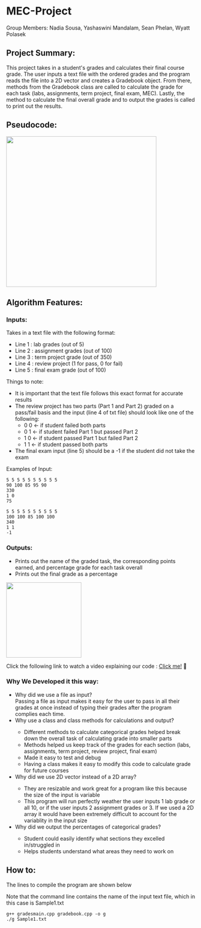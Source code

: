 <h1>MEC-Project</h1>

Group Members: Nadia Sousa, Yashaswini Mandalam, Sean Phelan, Wyatt Polasek

<h2>Project Summary:</h2>

This project takes in a student's grades and calculates their final course grade. The user inputs a text file with the ordered grades and the program reads the file into a 2D vector and creates a Gradebook object. From there, methods from the Gradebook class are called to calculate the grade for each task (labs, assignments, term project, final exam, MEC). Lastly, the method to calculate the final overall grade and to output the grades is called to print out the results.  


<h2>Pseudocode:</h2>

<kbd>
<img align = "center" height = 400 src = "https://user-images.githubusercontent.com/98436401/198358133-89c45b27-0eeb-40f3-af5b-e2e6ac608a7f.png" />
</kbd>

<h2>Algorithm Features:</h2>

<h3>Inputs:</h3>
 
 Takes in a text file with the following format: 
  <ul>
  <li> Line 1 : lab grades (out of 5)</li>
  <li> Line 2 : assignment grades (out of 100)</li>
  <li> Line 3 : term project grade (out of 350)</li>
  <li> Line 4 : review project (1 for pass, 0 for fail)</li>
  <li> Line 5 : final exam grade (out of 100)</li> 
  </ul>
 
 Things to note:
 <ul>
 <li>It is important that the text file follows this exact format for accurate results</li> 
 <li>The review project has two parts (Part 1 and Part 2) graded on a pass/fail basis and the input (line 4 of txt file) should look like one of the following:
 <ul>
 <li>0 0 <- if student failed both parts</li>
 <li>0 1 <- if student failed Part 1 but passed Part 2</li>
 <li>1 0 <- if student passed Part 1 but failed Part 2</li>
 <li>1 1 <- if student passed both parts</li>
 </ul>
 </li>
 <li>The final exam input (line 5) should be a -1 if the student did not take the exam</li>
 </ul>
  
 Examples of Input:
 ```                               
 5 5 5 5 5 5 5 5 5 5
 90 100 85 95 90
 330 
 1 0
 75
 ```
 ```
5 5 5 5 5 5 5 5 5 5
100 100 85 100 100
340 
1 1
-1
```

<h3>Outputs:</h3>
<ul>
<li>Prints out the name of the graded task, the corresponding points earned, and percentage grade for each task overall</li>
<li>Prints out the final grade as a percentage</li>
</ul>
<kbd>
<img align = "center" height = 200 src = "https://user-images.githubusercontent.com/85038009/198422603-fc575063-eda1-4038-bc6a-f1f300e998b7.png" />
</kbd>


Click the following link to watch a video explaining our code : <a href = "https://www.youtube.com/watch?v=VR5oyQfhzVM">Click me!</a> :cinema:

<h3>Why We Developed it this way:</h3>
<ul> 
<li>Why did we use a file as input?</li>
Passing a file as input makes it easy for the user to pass in all their grades at once instead of typing their grades after the program complies each time. 

<li>Why use a class and class methods for calculations and output?</li>
<ul>
<li> Different methods to calculate categorical grades helped break down the overall task of calculating grade into smaller parts</li>
<li> Methods helped us keep track of the grades for each section (labs, assignments, term project, review project, final exam)</li>
<li> Made it easy to test and debug</li>
<li> Having a class makes it easy to modify this code to calculate grade for future courses</li>
</ul>

<li>Why did we use 2D vector instead of a 2D array?</li>
<ul>
<li> They are resizable and work great for a program like this because the size of the input is variable</li>
<li> This program will run perfectly weather the user inputs 1 lab grade or all 10, or if the user inputs 2 assignment grades or 3. If we used a 2D array it would have been extremely difficult to account for the variablity in the input size</li>
</ul>

<li>Why did we output the percentages of categorical grades?</li>
<ul>
<li>Student could easily identify what sections they excelled in/struggled in</li>
<li>Helps students understand what areas they need to work on
</ul>
</ul>

<h2>How to:</h2>

The lines to compile the program are shown below

Note that the command line contains the name of the input text file, which in this case is Sample1.txt
```
g++ gradesmain.cpp gradebook.cpp -o g
./g Sample1.txt
```


